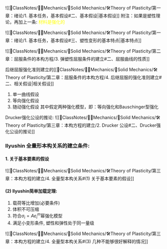 
![[📘ClassNotes/👨‍🔧Mechanics/🕋Solid Mechanics/🛠️Theory of Plasticity/第一章：绪论/1. 基本任务，基本假设#二、基本假设|基本假设]]
附注：如果是塑性理论，再加上一条: <mark style="background: transparent; color: yellow">材料是强化的</mark>

![[📘ClassNotes/👨‍🔧Mechanics/🕋Solid Mechanics/🛠️Theory of Plasticity/第一章：绪论/1. 基本任务，基本假设#三、塑性变形的基本特点|基本特点]]

![[📘ClassNotes/👨‍🔧Mechanics/🕋Solid Mechanics/🛠️Theory of Plasticity/第二章：屈服条件的本构方程/3. 弹塑性屈服条件的建立#二、屈服曲线的性质]]

后继屈服强化准则建立的[[📘ClassNotes/👨‍🔧Mechanics/🕋Solid Mechanics/🛠️Theory of Plasticity/第二章：屈服条件的本构方程/4. 后继屈服的强化准则建立#二、相关假设|相关假设]]
1. 单一曲线假设
2. 等向强化假设
3. 随动强化假设
其中假定两种强化模型，即：等向强化和Bauschinger型强化

Drucker强化公设的推论: 
![[📘ClassNotes/👨‍🔧Mechanics/🕋Solid Mechanics/🛠️Theory of Plasticity/第三章：本构方程的建立/2. Drucker 公设#二、Drucker强化公设的推论]]

### Ilyushin 全量形本构关系的建立条件: 
#### 1. 关于基本要素的假设
![[📘ClassNotes/👨‍🔧Mechanics/🕋Solid Mechanics/🛠️Theory of Plasticity/第三章：本构方程的建立/4. 全量型本构关系#(1) 关于基本要素的假设]]

#### (2) Ilyushin简单加载定理: 
1. 载荷等比增加(必要条件)
2. 体积不可压缩
3. 符合$\sigma_i = A\varepsilon_i^m$幂强化模型
4. 满足小变形条件, 塑性和弹性处于同一量级

![[📘ClassNotes/👨‍🔧Mechanics/🕋Solid Mechanics/🛠️Theory of Plasticity/第三章：本构方程的建立/4. 全量型本构关系#(3) 几种不能够很好解释的情况]]
